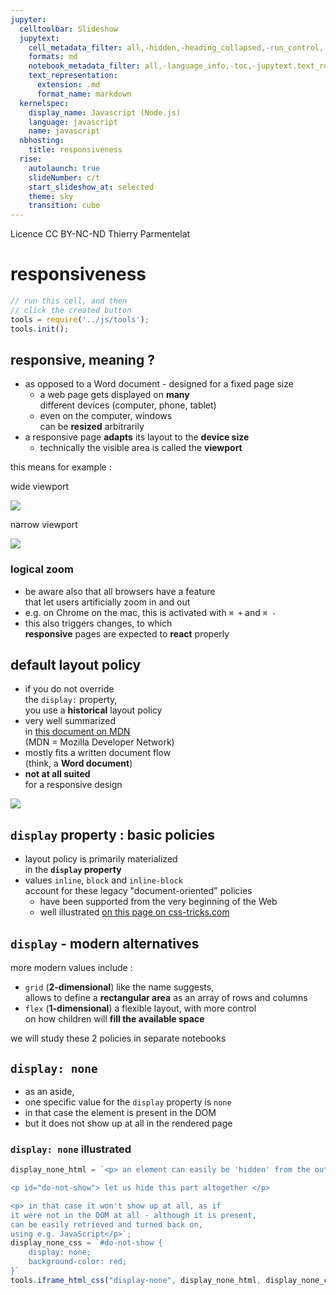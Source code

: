 ```yaml
---
jupyter:
  celltoolbar: Slideshow
  jupytext:
    cell_metadata_filter: all,-hidden,-heading_collapsed,-run_control,-trusted
    formats: md
    notebook_metadata_filter: all,-language_info,-toc,-jupytext.text_representation.jupytext_version,-jupytext.text_representation.format_version
    text_representation:
      extension: .md
      format_name: markdown
  kernelspec:
    display_name: Javascript (Node.js)
    language: javascript
    name: javascript
  nbhosting:
    title: responsiveness
  rise:
    autolaunch: true
    slideNumber: c/t
    start_slideshow_at: selected
    theme: sky
    transition: cube
---
```


<div class="licence">
<span>Licence CC BY-NC-ND</span>
<span>Thierry Parmentelat</span>
</div>

<!-- #region slideshow={"slide_type": ""} -->
# responsiveness
<!-- #endregion -->

```javascript
// run this cell, and then 
// click the created button
tools = require('../js/tools');
tools.init();
```

<!-- #region slideshow={"slide_type": "slide"} -->
## responsive, meaning ?
<!-- #endregion -->

* as opposed to a Word document - designed for a fixed page size
  * a web page gets displayed on **many**   
    different devices (computer, phone, tablet)
  * even on the computer, windows  
    can be **resized** arbitrarily
* a responsive page **adapts** its layout to the **device size**
  * technically the visible area is called the **viewport**

<!-- #region slideshow={"slide_type": "slide"} -->
this means for example :
<!-- #endregion -->

<!-- #region cell_style="split" slideshow={"slide_type": ""} -->
wide viewport

![](../media/responsive-wide.svg)
<!-- #endregion -->

<!-- #region cell_style="split" -->
narrow viewport

![](../media/responsive-narrow.svg)
<!-- #endregion -->

<!-- #region slideshow={"slide_type": "slide"} -->
### logical zoom
<!-- #endregion -->

* be aware also that all browsers have a feature   
  that let users artificially zoom in and out
* e.g. on Chrome on the mac, this is activated with `⌘ +` and `⌘ -`
* this also triggers changes, to which  
  **responsive** pages are expected to **react** properly

<!-- #region slideshow={"slide_type": "slide"} -->
## default layout policy
<!-- #endregion -->

<!-- #region cell_style="split" -->
* if you do not override  
  the `display:` property,  
  you use a **historical** layout policy 
* very well summarized  
  in [this document on MDN](https://developer.mozilla.org/en-US/docs/Learn/CSS/CSS_layout/Normal_Flow)  
  (MDN = Mozilla Developer Network)
* mostly fits a written document flow  
  (think, a **Word document**)
* **not at all suited**  
  for a responsive design
<!-- #endregion -->

<!-- #region cell_style="split" -->
![](../media/css-display-block-inline.png)
<!-- #endregion -->

<!-- #region slideshow={"slide_type": "slide"} -->
##  `display` property : basic policies
<!-- #endregion -->

* layout policy is primarily materialized  
  in the **`display` property**
* values `inline`, `block` and `inline-block`  
  account for these legacy "document-oriented" policies
  * have been supported from the very beginning of the Web 
  * well illustrated [on this page on css-tricks.com](https://css-tricks.com/almanac/properties/d/display/)

<!-- #region slideshow={"slide_type": "slide"} -->
## `display` - modern alternatives
<!-- #endregion -->

more modern values include :

* `grid` (**2-dimensional**)  like the name suggests,  
  allows to define a **rectangular area** as an array of rows and columns
* `flex` (**1-dimensional**)  a flexible layout, with more control  
  on how children will **fill the available space**

we will study these 2 policies in separate notebooks

<!-- #region slideshow={"slide_type": "slide"} -->
## `display: none`
<!-- #endregion -->

* as an aside,
* one specific value for the `display` property is `none`
* in that case the element is present in the DOM
* but it does not show up at all in the rendered page

<!-- #region slideshow={"slide_type": "slide"} -->
### `display: none` illustrated
<!-- #endregion -->

```javascript hide_input=true slideshow={"slide_type": ""}
display_none_html = `<p> an element can easily be 'hidden' from the output </p>

<p id="do-not-show"> let us hide this part altogether </p>

<p> in that case it won't show up at all, as if
it were not in the DOM at all - although it is present,
can be easily retrieved and turned back on,
using e.g. JavaScript</p>`;
display_none_css = `#do-not-show {
    display: none;
    background-color: red;
}`
tools.iframe_html_css("display-none", display_none_html, display_none_css)
```
